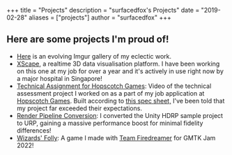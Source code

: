 +++
title = "Projects"
description = "surfacedfox's Projects"
date = "2019-02-28"
aliases = ["projects"]
author = "surfacedfox"
+++

## Here are some projects I'm proud of!
- [Here](https://imgur.com/a/T1CR4UV) is an evolving Imgur gallery of my eclectic work.
- [XScape](https://axoverse.io/docs/), a realtime 3D data visualisation platform. I have been working on this one at my job for over a year and it's actively in use right now by a major hospital in Singapore!
- [Technical Assignment for Hopscotch Games](https://youtu.be/20y3zrsYus4): Video of the technical assessment project I worked on as a part of my job application at [Hopscotch Games](https://www.hopscotchgames.org/). Built according to [this spec sheet,](https://docs.google.com/document/d/1tMqqku5wOYLQ3Es-JAFIMSDDns-QxTBM5_Au68DEmI8/edit) I've been told that my project far exceeded their expectations.
- [Render Pipeline Conversion](https://imgur.com/gallery/7HEnktL): I converted the Unity HDRP sample project to URP, gaining a massive performance boost for minimal fidelity differences!
- [Wizards' Folly](https://teamfiredreamer.itch.io/wizards-gmtk-2022): A game I made with [Team Firedreamer](https://www.firedreamer.com) for GMTK Jam 2022!



